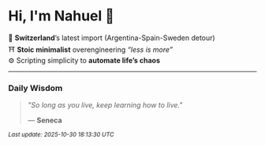 # Hi, I'm Nahuel :tiger:

📍 **Switzerland**’s latest import (Argentina-Spain-Sweden detour)  
⛩️ **Stoic minimalist** overengineering *“less is more”*  
⚙️ Scripting simplicity to **automate life’s chaos**

---

### Daily Wisdom
> _"So long as you live, keep learning how to live."_  
>
> — **Seneca**

<sub>*Last update: 2025-10-30 18:13:30 UTC*</sub>


